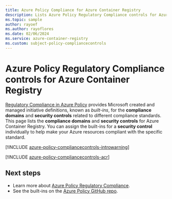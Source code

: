 ```yaml
---
title: Azure Policy Compliance for Azure Container Registry
description: Lists Azure Policy Regulatory Compliance controls for Azure Container Registry and provides common approaches to managing compliance.
ms.topic: sample
author: rayoef
ms.author: rayoflores
ms.date: 02/06/2024
ms.service: azure-container-registry
ms.custom: subject-policy-compliancecontrols
---
```

# Azure Policy Regulatory Compliance controls for Azure Container Registry

[Regulatory Compliance in Azure Policy](/azure/governance/policy/concepts/regulatory-compliance)
provides Microsoft created and managed initiative definitions, known as _built-ins_, for the
**compliance domains** and **security controls** related to different compliance standards. This
page lists the **compliance domains** and **security controls** for Azure Container Registry. You
can assign the built-ins for a **security control** individually to help make your Azure resources
compliant with the specific standard.

[!INCLUDE [azure-policy-compliancecontrols-introwarning](~/azure-docs-pr/includes/policy/standards/intro-warning.md)]

[!INCLUDE [azure-policy-compliancecontrols-acr](~/azure-docs-pr/includes/policy/standards/byrp/microsoft.containerregistry.md)]

## Next steps

- Learn more about [Azure Policy Regulatory Compliance](/azure/governance/policy/concepts/regulatory-compliance).
- See the built-ins on the [Azure Policy GitHub repo](https://github.com/Azure/azure-policy).
